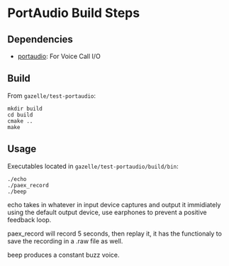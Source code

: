 # PortAudio Build Steps

## Dependencies
- [portaudio](http://portaudio.com/): For Voice Call I/O

## Build

From `gazelle/test-portaudio`:
```
mkdir build
cd build
cmake ..
make
```

## Usage
Executables located in `gazelle/test-portaudio/build/bin`:
```
./echo
./paex_record
./beep
```
echo takes in whatever in input device captures and output it immidiately using the default output device,
use earphones to prevent a positive feedback loop.

paex_record will record 5 seconds, then replay it, it has the functionaly to save the recording in a .raw file as well.

beep produces a constant buzz voice.